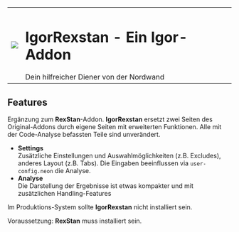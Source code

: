 <table style="width:100%;">
<tr>
<td><img src="../igor/assets/igor.jpg"></td>
<td><h1>IgorRexstan - Ein Igor-Addon</h1>Dein hilfreicher Diener von der Nordwand</td>
</tr>
</table>

Features
--------

Ergänzung zum __RexStan__-Addon. __IgorRexstan__ ersetzt zwei Seiten des Original-Addons
durch eigene Seiten mit erweiterten Funktionen. Alle mit der Code-Analyse befassten 
Teile sind unverändert.

- __Settings__  
  Zusätzliche Einstellungen und Auswahlmöglichkeiten (z.B. Excludes), anderes Layout (z.B. Tabs).
  Die Eingaben beeinflussen via `user-config.neon` die Analyse.
- __Analyse__  
  Die Darstellung der Ergebnisse ist etwas kompakter und mit zusätzlichen Handling-Features

Im Produktions-System sollte __IgorRexstan__ nicht installiert sein.

Voraussetzung: __RexStan__ muss installiert sein.